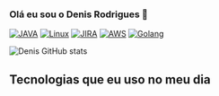 ### Olá eu sou o Denis Rodrigues 🤙
[![JAVA](https://img.shields.io/badge/Java-ED8B00?style=for-the-badge&logo=openjdk&logoColor=white)]() 
[![Linux](https://img.shields.io/badge/Linux-FCC624?style=for-the-badge&logo=linux&logoColor=black)]()
[![JIRA](https://img.shields.io/badge/Jira-0052CC?style=for-the-badge&logo=Jira&logoColor=white)]()
[![AWS](https://img.shields.io/badge/Amazon_AWS-FF9900?style=for-the-badge&logo=amazonaws&logoColor=white)]()
[![Golang](https://img.shields.io/badge/Go-00ADD8?style=for-the-badge&logo=go&logoColor=white)]()






 ![Denis GitHub stats](https://github-readme-stats.vercel.app/api?username=denisdrs&show_icons=true&theme=dark)

 ## Tecnologias que eu uso no meu dia
 <div style="display: inline_block"><br/>
    <img align="center alt="Jira scrc="" />

 </div>
